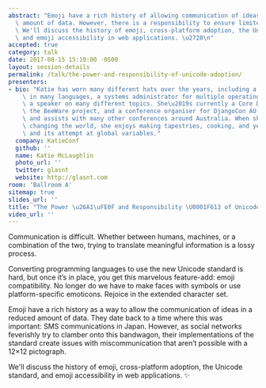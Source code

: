 ```yaml
---
abstract: "Emoji have a rich history of allowing communication of ideas in a reduced\
  \ amount of data. However, there is a responsibility to ensure limited miscommunication.\
  \ We'll discuss the history of emoji, cross-platform adoption, the Unicode standard,\
  \ and emoji accessibility in web applications. \u2728\n"
accepted: true
category: talk
date: 2017-08-15 15:10:00 -0500
layout: session-details
permalink: /talk/the-power-and-responsibility-of-unicode-adoption/
presenters:
- bio: "Katie has worn many different hats over the years, including a software developer\
    \ in many languages, a systems administrator for multiple operating systems, and\
    \ a speaker on many different topics. She\u2019s currently a Core Developer on\
    \ the BeeWare project, and a conference organiser for DjangoCon AU 2017, KatieConf,\
    \ and assists with many other conferences around Australia. When she\u2019s not\
    \ changing the world, she enjoys making tapestries, cooking, and yelling at JavaScript\
    \ and its attempt at global variables."
  company: KatieConf
  github: ''
  name: Katie McLaughlin
  photo_url: ''
  twitter: glasnt
  website: http://glasnt.com
room: 'Ballroom A'
sitemap: true
slides_url: ''
title: "The Power \u26A1\uFE0F and Responsibility \U0001F613 of Unicode Adoption \u2728"
video_url: ''
---
```


Communication is difficult. Whether between humans, machines, or a combination of the two, trying to translate meaningful information is a lossy process.

Converting programming languages to use the new Unicode standard is hard, but once it’s in place, you get this marvelous feature-add: emoji compatibility. No longer do we have to make faces with symbols or use platform-specific emoticons. Rejoice in the extended character set.

Emoji have a rich history as a way to allow the communication of ideas in a reduced amount of data. They date back to a time where this was important: SMS communications in Japan. However, as social networks feverishly try to clamber onto this bandwagon, their implementations of the standard create issues with miscommunication that aren’t possible with a 12×12 pictograph.

We'll discuss the history of emoji, cross-platform adoption, the Unicode standard, and emoji accessibility in web applications. ✨
